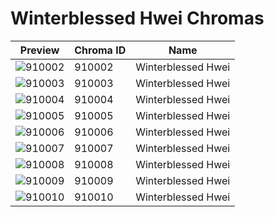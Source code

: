 # Winterblessed Hwei Chromas



| Preview | Chroma ID | Name |
|---------|-----------|------|
| ![910002](https://raw.communitydragon.org/latest/plugins/rcp-be-lol-game-data/global/default/v1/champion-chroma-images/910/910002.png) | 910002 | Winterblessed Hwei |
| ![910003](https://raw.communitydragon.org/latest/plugins/rcp-be-lol-game-data/global/default/v1/champion-chroma-images/910/910003.png) | 910003 | Winterblessed Hwei |
| ![910004](https://raw.communitydragon.org/latest/plugins/rcp-be-lol-game-data/global/default/v1/champion-chroma-images/910/910004.png) | 910004 | Winterblessed Hwei |
| ![910005](https://raw.communitydragon.org/latest/plugins/rcp-be-lol-game-data/global/default/v1/champion-chroma-images/910/910005.png) | 910005 | Winterblessed Hwei |
| ![910006](https://raw.communitydragon.org/latest/plugins/rcp-be-lol-game-data/global/default/v1/champion-chroma-images/910/910006.png) | 910006 | Winterblessed Hwei |
| ![910007](https://raw.communitydragon.org/latest/plugins/rcp-be-lol-game-data/global/default/v1/champion-chroma-images/910/910007.png) | 910007 | Winterblessed Hwei |
| ![910008](https://raw.communitydragon.org/latest/plugins/rcp-be-lol-game-data/global/default/v1/champion-chroma-images/910/910008.png) | 910008 | Winterblessed Hwei |
| ![910009](https://raw.communitydragon.org/latest/plugins/rcp-be-lol-game-data/global/default/v1/champion-chroma-images/910/910009.png) | 910009 | Winterblessed Hwei |
| ![910010](https://raw.communitydragon.org/latest/plugins/rcp-be-lol-game-data/global/default/v1/champion-chroma-images/910/910010.png) | 910010 | Winterblessed Hwei |